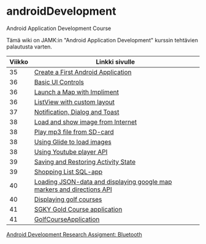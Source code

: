 # androidDevelopment
Android Application Development Course

Tämä wiki on JAMK:in "Android Application Development" kurssin tehtävien palautusta varten.

| Viikko | Linkki sivulle |
| ------ | ------ |  
| 35 | [Create a First Android Application](https://github.com/Gitvalt/androidDevelopment/wiki/Excercise-Create-a-first-Android-application) |
| 36 | [Basic UI Controls](https://github.com/Gitvalt/androidDevelopment/wiki/Excercise-Basic-UI-controls) |
| 36 | [Launch a Map with Impliment](https://github.com/Gitvalt/androidDevelopment/wiki/Excercise-Launch-a-Map-with-Implicit-Intent) |
| 36 | [ListView with custom layout](https://github.com/Gitvalt/androidDevelopment/wiki/Exercise-ListView-with-custom-layout) |
| 37 | [Notification, Dialog and Toast](https://github.com/Gitvalt/androidDevelopment/wiki/Excercise-Toast-Dialogs-and-Notification) |
| 38 | [Load and show image from Internet](https://github.com/Gitvalt/androidDevelopment/wiki/Exercise-Image-Loading-From-Internet) |
| 38 | [Play mp3 file from SD-card](https://github.com/Gitvalt/androidDevelopment/wiki/Exercise-Play-MP3-File) |
| 38 | [Using Glide to load images](https://github.com/Gitvalt/androidDevelopment/wiki/Exercise-Glide-Loading) |
| 38 | [Using Youtube player API](https://github.com/Gitvalt/androidDevelopment/wiki/Exercise-Youtube-API) |
| 39 | [Saving and Restoring Activity State](https://github.com/Gitvalt/androidDevelopment/wiki/Exercise-Saving-And-Restoring-State) |
| 39 | [Shopping List SQL-app](https://github.com/Gitvalt/androidDevelopment/wiki/Exercise-ShoppingList-SQL) |
| 40 | [Loading JSON-data and displaying google map markers and directions API](https://github.com/Gitvalt/androidDevelopment/wiki/Exercise-Load-JSON) |
| 40 | [Displaying golf courses](https://github.com/Gitvalt/androidDevelopment/wiki/Exercises-Golf-Course-Fetcher) |
| 41 | [SGKY Gold Course application](https://github.com/Gitvalt/androidDevelopment/wiki/Exercise-SGKY-Golf-Course) |
| 41 | [GolfCourseApplication](https://github.com/Gitvalt/androidDevelopment/wiki/Exercise-Golf-Course-Wish-List) |


[Android Development Research Assigment: Bluetooth]()
